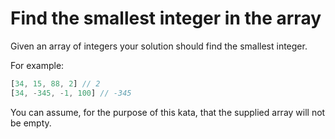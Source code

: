 # Find the smallest integer in the array

Given an array of integers your solution should find the smallest integer.

For example:

```javascript
[34, 15, 88, 2] // 2
[34, -345, -1, 100] // -345
```

You can assume, for the purpose of this kata, that the supplied array will not be empty.
